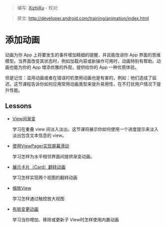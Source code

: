 > 编写: [XizhiXu](https://github.com/XizhiXu)  - 校对:

> 原文: <http://developer.android.com/training/animation/index.html>

# 添加动画

动画为你 App 上将要发生的事件增加精细的提醒，并且能改进你 App 界面的思维模型。当界面改变其状态时，例如加载内容或新操作可用时，动画特别有帮助。动画也能为你的 App 增添优雅的外观，提供给你的 App 一种优质体验。

但是记住：滥用动画或者在错误时机使用动画也是有害的，例如：他们造成了延迟。这节课程告诉你如何应用常用动画类型来提升易用性，在不打扰用户情况下提升性能。

## Lessons

* [View间渐变](crossfade.html)

  学习在重叠 view 间淡入淡出。这节课将展示你如何使用一个进度提示来淡入淡出包含文本信息的 view。


* [使用ViewPager实现屏幕滑动](screen-slide.html)

   学习怎样为水平相邻界面间提供渐变动画。


* [展示卡片（Card）翻转动画](cardflip.html)

  学习怎样实现两个视图的翻转动画


* [缩放View](zoom.html)

  学习怎样通过触控放大视图


* [布局变更动画](layout.html)

  学习当你增加、移除或更新子 View时怎样使用内置动画
